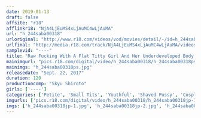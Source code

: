 ```yaml
---
date: 2019-01-13
draft: false
affsite: "r18"
afflinkr18: "NjA4LjEuMS4xLjAuMC4wLjAuMA"
url: "h_244saba00318"
urloriginal: "http://www.r18.com/videos/vod/movies/detail/-/id=h_244saba00318"
urlfinal: "http://media.r18.com/track/NjA4LjEuMS4xLjAuMC4wLjAuMA/videos/vod/movies/detail/-/id=h_244saba00318"
samplevid: "----"
title: "Raw Fucking With A Flat Titty Girl And Her Underdeveloped Body! 148cm Tall x Hairless x Creampie Raw Footage"
mainimgurl: "pics.r18.com/digital/video/h_244saba00318/h_244saba00318ps.jpg"
mainimgs: "h_244saba00318ps.jpg"
releasedate: "Sept. 22, 2017"
duration: 120
productioncomp: "Skyu Shiroto"
girls: ['----']
categories: ['Petite', 'Small Tits', 'Youthful', 'Shaved Pussy', 'Cosplay', 'Creampie', 'Hi-Def']
imgurls: ['pics.r18.com/digital/video/h_244saba00318/h_244saba00318jp-1.jpg', 'pics.r18.com/digital/video/h_244saba00318/h_244saba00318jp-2.jpg', 'pics.r18.com/digital/video/h_244saba00318/h_244saba00318jp-3.jpg', 'pics.r18.com/digital/video/h_244saba00318/h_244saba00318jp-4.jpg', 'pics.r18.com/digital/video/h_244saba00318/h_244saba00318jp-5.jpg', 'pics.r18.com/digital/video/h_244saba00318/h_244saba00318jp-6.jpg', 'pics.r18.com/digital/video/h_244saba00318/h_244saba00318jp-7.jpg', 'pics.r18.com/digital/video/h_244saba00318/h_244saba00318jp-8.jpg', 'pics.r18.com/digital/video/h_244saba00318/h_244saba00318jp-9.jpg', 'pics.r18.com/digital/video/h_244saba00318/h_244saba00318jp-10.jpg', 'pics.r18.com/digital/video/h_244saba00318/h_244saba00318jp-11.jpg', 'pics.r18.com/digital/video/h_244saba00318/h_244saba00318jp-12.jpg', 'pics.r18.com/digital/video/h_244saba00318/h_244saba00318jp-13.jpg', 'pics.r18.com/digital/video/h_244saba00318/h_244saba00318jp-14.jpg', 'pics.r18.com/digital/video/h_244saba00318/h_244saba00318jp-15.jpg', 'pics.r18.com/digital/video/h_244saba00318/h_244saba00318jp-16.jpg', 'pics.r18.com/digital/video/h_244saba00318/h_244saba00318jp-17.jpg', 'pics.r18.com/digital/video/h_244saba00318/h_244saba00318jp-18.jpg', 'pics.r18.com/digital/video/h_244saba00318/h_244saba00318jp-19.jpg', 'pics.r18.com/digital/video/h_244saba00318/h_244saba00318jp-20.jpg']
imgs: ['h_244saba00318jp-1.jpg', 'h_244saba00318jp-2.jpg', 'h_244saba00318jp-3.jpg', 'h_244saba00318jp-4.jpg', 'h_244saba00318jp-5.jpg', 'h_244saba00318jp-6.jpg', 'h_244saba00318jp-7.jpg', 'h_244saba00318jp-8.jpg', 'h_244saba00318jp-9.jpg', 'h_244saba00318jp-10.jpg', 'h_244saba00318jp-11.jpg', 'h_244saba00318jp-12.jpg', 'h_244saba00318jp-13.jpg', 'h_244saba00318jp-14.jpg', 'h_244saba00318jp-15.jpg', 'h_244saba00318jp-16.jpg', 'h_244saba00318jp-17.jpg', 'h_244saba00318jp-18.jpg', 'h_244saba00318jp-19.jpg', 'h_244saba00318jp-20.jpg']
---
```

